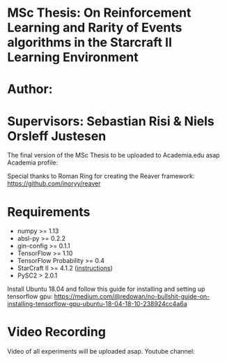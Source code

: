 # MSc Thesis: On Reinforcement Learning and Rarity of Events algorithms in the Starcraft II Learning Environment
# Author:
# Supervisors: Sebastian Risi & Niels Orsleff Justesen


The final version of the MSc Thesis to be uploaded to Academia.edu asap
Academia profile: 

Special thanks to Roman Ring for creating the Reaver framework:
https://github.com/inoryy/reaver

# Requirements

* numpy >= 1.13
* absl-py >= 0.2.2
* gin-config >= 0.1.1
* TensorFlow >= 1.10
* TensorFlow Probability >= 0.4
* StarCraft II >= 4.1.2 ([instructions](https://github.com/Blizzard/s2client-proto#downloads))
* PySC2 > 2.0.1

Install Ubuntu 18.04 and follow this guide for installing and setting up tensorflow gpu: https://medium.com/@redowan/no-bullshit-guide-on-installing-tensorflow-gpu-ubuntu-18-04-18-10-238924cc4a6a

# Video Recording

Video of all experiments will be uploaded asap.
Youtube channel: 
